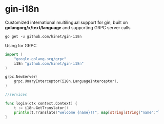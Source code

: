 # gin-i18n
Customized international multilingual support for gin, built on **golangorg/x/text/language** and supporting GRPC server calls

```shell
go get -u github.com/hinet/gin-i18n
```

Using for GRPC

```go
import (
    "google.golang.org/grpc"
    i18n "github.com/hinet/gin-i18n"
)

grpc.NewServer(
    grpc.UnaryInterceptor(i18n.LanguageInterceptor),
)

//services

func login(ctx context.Context) {
    t := i18n.GetTranslator()
    println(t.Translate("welcome {name}!!", map[string]string{"name":"liming"}))
}
```
